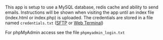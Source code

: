 This app is setup to use a MySQL database, redis cache and ability to send emails.
Instructions will be shown when visiting the app until an index file (index.html or index.php)
is uploaded. The credentials are stored in a file named  `credentials.txt`
([SFTP](https://cloudron.io/documentation/apps/#ftp-access) or [Web Terminal](https://cloudron.io/documentation/apps/#web-terminal))

For phpMyAdmin access see the file `phpmyadmin_login.txt`
